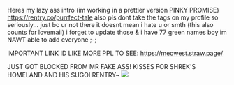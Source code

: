 Heres my lazy ass intro (im working in a prettier version PINKY PROMISE) https://rentry.co/purrfect-tale
also pls dont take the tags on my profile so seriously... just bc ur not there it doesnt mean i hate u or smth (this also counts for lovemail) i forget to update those & i have 77 green names boy im NAWT able to add everyone ;-;

IMPORTANT LINK ID LIKE MORE PPL TO SEE: https://meowest.straw.page/

JUST GOT BLOCKED FROM MR FAKE ASS! KISSES FOR SHREK'S HOMELAND AND HIS SUGOI RENTRY~ ![](https://i.postimg.cc/1tg2BkvL/image.png)
